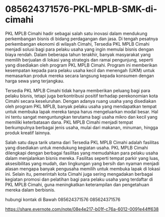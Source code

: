 # 085624371576-PKL-MPLB-SMK-di-cimahi
PKL MPLB Cimahi hadir sebagai salah satu inovasi dalam mendukung perkembangan bisnis di bidang perdagangan dan jasa. Di tengah pesatnya perkembangan ekonomi di wilayah Cimahi, Tersedia PKL MPLB Cimahi menjadi solusi bagi para pelaku usaha yang ingin memulai bisnis dengan biaya rendah. Dalam beberapa tahun terakhir, banyak masyarakat yang memilih berjualan di lokasi yang strategis dan ramai pengunjung, seperti yang disediakan oleh program PKL MPLB Cimahi. Program ini memberikan kesempatan kepada para pelaku usaha kecil dan menengah (UKM) untuk memasarkan produk mereka secara langsung kepada konsumen dengan harga sewa yang terjangkau. 

Tersedia PKL MPLB Cimahi tidak hanya memberikan peluang bagi para pelaku bisnis, tetapi juga berkontribusi positif terhadap perekonomian kota Cimahi secara keseluruhan. Dengan adanya ruang usaha yang disediakan oleh program PKL MPLB, banyak pelaku usaha yang mendapatkan tempat untuk membuka lapak mereka tanpa harus mengeluarkan modal besar. Hal ini tentu sangat menguntungkan terutama bagi usaha mikro dan kecil yang memiliki keterbatasan dana. PKL MPLB Cimahi menjadi tempat berkumpulnya berbagai jenis usaha, mulai dari makanan, minuman, hingga produk kreatif lainnya. 

Salah satu daya tarik utama dari Tersedia PKL MPLB Cimahi adalah fasilitas yang disediakan untuk mendukung kegiatan usaha. PKL MPLB Cimahi dilengkapi dengan berbagai fasilitas yang memudahkan para pelaku usaha dalam menjalankan bisnis mereka. Fasilitas seperti tempat parkir yang luas, aksesibilitas yang mudah, dan lingkungan yang bersih dan nyaman menjadi alasan mengapa banyak pengusaha memilih untuk membuka lapak di lokasi ini. Selain itu, pemerintah kota Cimahi juga sering mengadakan berbagai kegiatan promosi dan pelatihan bagi para pelaku usaha yang terdaftar di PKL MPLB Cimahi, guna meningkatkan keterampilan dan pengetahuan mereka dalam berbisnis. 

hubungi kontak di Bawah
085624371576
085624371576

https://share.evernote.com/note/08e4e217-b01f-c76a-6012-0091e44ff638
